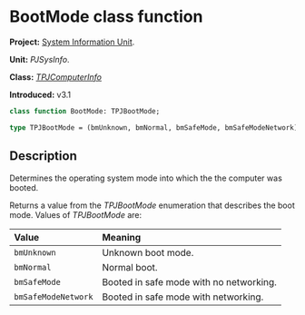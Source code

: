 # BootMode class function

**Project:** [System Information Unit](../API.md).

**Unit:** _PJSysInfo_.

**Class:** _[TPJComputerInfo](./TPJComputerInfo.md)_

**Introduced:** v3.1

```pascal
class function BootMode: TPJBootMode;

type TPJBootMode = (bmUnknown, bmNormal, bmSafeMode, bmSafeModeNetwork);
```

## Description

Determines the operating system mode into which the the computer was booted.

Returns a value from the _TPJBootMode_ enumeration that describes the boot mode. Values of _TPJBootMode_ are:

| Value | Meaning |
|:------|:--------|
| `bmUnknown` | Unknown boot mode. |
| `bmNormal` | Normal boot. |
| `bmSafeMode` | Booted in safe mode with no networking. |
| `bmSafeModeNetwork` | Booted in safe mode with networking. |
